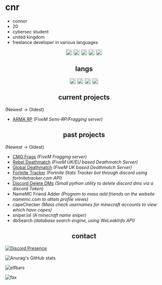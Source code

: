 <h1>cnr</h1>

- connor
- 20
- cybersec student
- united kingdom
- freelance developer in various languages

<p align="center">
<a href="https://twitter.com/c123786/" target="blank"><img align="center" src="https://cdn.jsdelivr.net/npm/simple-icons@3.0.1/icons/twitter.svg" alt="twitter" height="20" width="20" /></a>
  <a href="https://instagr.am/connuhs/" target="blank"><img align="center" src="https://cdn.jsdelivr.net/npm/simple-icons@3.0.1/icons/instagram.svg" alt="instagram" height="20" width="20" /></a>
<a href="https://t.me/squirted/" target="blank"><img align="center" src="https://cdn.jsdelivr.net/npm/simple-icons@3.0.1/icons/telegram.svg" alt="telegram" height="20" width="20" /></a>
  <a href="https://twitch.tv/cnr1337/" target="blank"><img align="center" src="https://cdn.jsdelivr.net/npm/simple-icons@3.0.1/icons/twitch.svg" alt="twitch" height="20" width="20" /></a>
<a href="https://youtube.com/cnr69/" target="blank"><img align="center" src="https://cdn.jsdelivr.net/npm/simple-icons@3.0.1/icons/youtube.svg" alt="youtube" height="20" width="20" /></a>
</p>

<h2 align="center">langs</h2>

<p align="center">
<img align="center" src="https://cdn.jsdelivr.net/npm/simple-icons@3.0.1/icons/python.svg" alt="python" height="20" width="20" />
<img align="center" src="https://cdn.jsdelivr.net/npm/simple-icons@3.0.1/icons/lua.svg" alt="lua" height="20" width="20" />
<img align="center" src="https://cdn.jsdelivr.net/npm/simple-icons@3.0.1/icons/csharp.svg" alt="csharp" height="20" width="20" />
<img align="center" src="https://cdn.jsdelivr.net/npm/simple-icons@3.0.1/icons/node-dot-js.svg" alt="nodejs" height="20" width="20" />
</p>

<h2 align="center">current projects</h2>

(Newest -> Oldest)
- [ARMA RP](https://discord.gg/armarp) *(FiveM Semi-RP/Fragging server)*

<h2 align="center">past projects</h2>

(Newest -> Oldest)
- [CMG Frags](https://github.com/CMG-Frags) *(FiveM Fragging server)*
- [Rebel Deathmatch](https://discord.gg/rebeldm) *(FiveM UK/EU based Deathmatch Server)*
- [Global Deathmatch](https://github.com/globaldeathmatch) *(FiveM UK based Deathmatch Server)*
- [Fortnite Tracker](https://discord.ly/cnr-tracker) *(Fortnite Stats Tracker bot through discord using fortnitetracker.com API)*
- [Discord Delete DMs](https://github.com/elfbars/discord-delete-dms) *(Small python utility to delete discord dms via a discord Token)*
- NameMC Friend Adder *(Program to mass add friends on the website namemc.com to attain profile views)*
- capeChecker *(Mass check usernames for minecraft accounts to view which have capes)*
- sniper.lol *(A minecraft name sniper)*
- dbSearch *(database search engine, using WeLeakInfo API)*
<h2 align="center">contact</h2>

[![Discord Presence](https://lanyard-profile-readme.vercel.app/api/609044650019258407?theme=dark&bg=000000&animated=true&hideDiscrim=false&borderRadius=10px&idleMessage=Suck%20your%20mum)](https://discord.com/users/609044650019258407)

![Anurag's GitHub stats](https://github-readme-stats.vercel.app/api?username=elfbars&count_private=true&show_icons=true&theme=dracula)
<p><img align="center" src="https://github-readme-streak-stats.herokuapp.com/?user=elfbars&" alt="elfbars" /></p>
<img src="https://komarev.com/ghpvc/?username=elfbars&color=lightgray" alt="fax" width="" height="">
